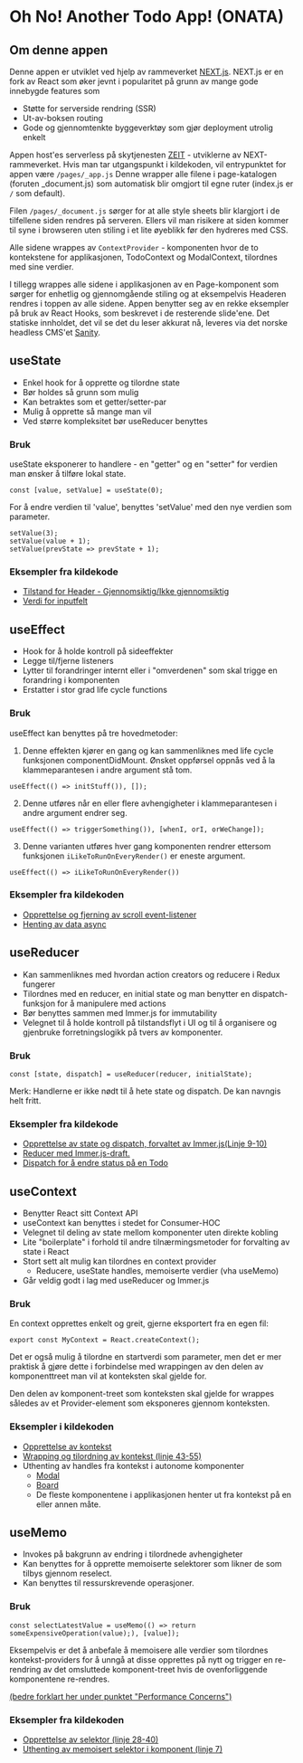 # Oh No! Another Todo App! (ONATA)

## Om denne appen

Denne appen er utviklet ved hjelp av rammeverket [NEXT.js](https://nextjs.org).
NEXT.js er en fork av React som øker jevnt i popularitet på grunn av mange gode innebygde features som
* Støtte for serverside rendring (SSR)
* Ut-av-boksen routing
* Gode og gjennomtenkte byggeverktøy som gjør deployment utrolig enkelt

Appen host'es serverless på skytjenesten [ZEIT](https://zeit.co) - utviklerne av NEXT-rammeverket.
Hvis man tar utgangspunkt i kildekoden, vil entrypunktet for appen være ```/pages/_app.js```
Denne wrapper alle filene i page-katalogen (foruten _document.js) som automatisk blir omgjort til egne ruter (index.js er ```/``` som default).

Filen ```/pages/_document.js``` sørger for at alle style sheets blir klargjort i de tilfellene siden rendres på serveren. Ellers vil man risikere at siden kommer til syne i browseren uten stiling i et lite øyeblikk før den hydreres med CSS.

Alle sidene wrappes av ```ContextProvider``` - komponenten hvor de to kontekstene for applikasjonen, TodoContext og ModalContext, tilordnes med sine verdier.

I tillegg wrappes alle sidene i applikasjonen av en Page-komponent som sørger for enhetlig og gjennomgående stiling og at eksempelvis Headeren rendres i toppen av alle sidene.
Appen benytter seg av en rekke eksempler på bruk av React Hooks, som beskrevet i de resterende slide'ene.
Det statiske innholdet, det vil se det du leser akkurat nå, leveres via det norske headless CMS'et [Sanity](https://sanity.io). 

## useState

* Enkel hook for å opprette og tilordne state
* Bør holdes så grunn som mulig
* Kan betraktes som et getter/setter-par
* Mulig å opprette så mange man vil
* Ved større kompleksitet bør useReducer benyttes

### Bruk
useState eksponerer to handlere - en "getter" og en "setter" for verdien man ønsker å tilføre lokal state.

```const [value, setValue] = useState(0);```

For å endre verdien til 'value', benyttes 'setValue' med den nye verdien som parameter.

```
setValue(3);
setValue(value + 1);
setValue(prevState => prevState + 1);
```

### Eksempler fra kildekode

* [Tilstand for Header - Gjennomsiktig/Ikke gjennomsiktig](/components/Header.js)
* [Verdi for inputfelt](/components/Modal.js)

## useEffect

* Hook for å holde kontroll på sideeffekter
* Legge til/fjerne listeners
* Lytter til forandringer internt eller i "omverdenen" som skal trigge en forandring i komponenten
* Erstatter i stor grad life cycle functions

### Bruk

useEffect kan benyttes på tre hovedmetoder:

1) Denne effekten kjører en gang og kan sammenliknes med life cycle funksjonen componentDidMount. Ønsket oppførsel oppnås ved å la klammeparantesen i andre argument stå tom.

```useEffect(() => initStuff()), []);```

2) Denne utføres når en eller flere avhengigheter i klammeparantesen i andre argument endrer seg.

```useEffect(() => triggerSomething()), [whenI, orI, orWeChange]);```

3) Denne varianten utføres hver gang komponenten rendrer ettersom funksjonen ```iLikeToRunOnEveryRender()``` er eneste argument.

```useEffect(() => iLikeToRunOnEveryRender())```

### Eksempler fra kildekoden

* [Opprettelse og fjerning av scroll event-listener](/components/Header.js)
* [Henting av data async](/components/Slides.js)

## useReducer

* Kan sammenliknes med hvordan action creators og reducere i Redux fungerer
* Tilordnes med en reducer, en initial state og man benytter en dispatch-funksjon for å manipulere med actions
* Bør benyttes sammen med Immer.js for immutability
* Velegnet til å holde kontroll på tilstandsflyt i UI og til å organisere og gjenbruke forretningslogikk på tvers av komponenter.

### Bruk

```const [state, dispatch] = useReducer(reducer, initialState);```

Merk: Handlerne er ikke nødt til å hete state og dispatch. De kan navngis helt fritt.

### Eksempler fra kildekode

* [Opprettelse av state og dispatch, forvaltet av Immer.js(Linje 9-10)](/store/ContextProvider.js)
* [Reducer med Immer.js-draft.](/store/Reducers.js)
* [Dispatch for å endre status på en Todo](/components/Todo.js)

## useContext

* Benytter React sitt Context API
* useContext kan benyttes i stedet for Consumer-HOC
* Velegnet til deling av state mellom komponenter uten direkte kobling
* Lite "boilerplate" i forhold til andre tilnærmingsmetoder for forvalting av state i React
* Stort sett alt mulig kan tilordnes en context provider
  * Reducere, useState handles, memoiserte verdier (vha useMemo)
* Går veldig godt i lag med useReducer og Immer.js

### Bruk

En context opprettes enkelt og greit, gjerne eksportert fra en egen fil:

```export const MyContext = React.createContext();```

Det er også mulig å tilordne en startverdi som parameter, men det er mer praktisk å gjøre dette i forbindelse med wrappingen 
av den delen av komponenttreet man vil at konteksten skal gjelde for. 

Den delen av komponent-treet som konteksten skal gjelde for wrappes således av et Provider-element som eksponeres gjennom konteksten.

### Eksempler i kildekoden

* [Opprettelse av kontekst](/store/Context.js)
* [Wrapping og tilordning av kontekst (linje 43-55)](/store/ContextProvider.js)
* Uthenting av handles fra kontekst i autonome komponenter
  * [Modal](/components/Modal.js)
  * [Board](/components/Board.js)
  * De fleste komponentene i applikasjonen henter ut fra kontekst på en eller annen måte.

## useMemo

* Invokes på bakgrunn av endring i tilordnede avhengigheter
* Kan benyttes for å opprette memoiserte selektorer som likner de som tilbys gjennom reselect.
* Kan benyttes til ressurskrevende operasjoner.

### Bruk

```const selectLatestValue = useMemo(() => return someExpensiveOperation(value);), [value]);```

Eksempelvis er det å anbefale å memoisere alle verdier som tilordnes kontekst-providers for å unngå at disse opprettes på nytt og trigger en re-rendring av det omsluttede komponent-treet hvis de ovenforliggende komponentene re-rendres.

[(bedre forklart her under punktet "Performance Concerns")](https://hswolff.com/blog/how-to-usecontext-with-usereducer/)

### Eksempler fra kildekoden
* [Opprettelse av selektor (linje 28-40)](/store/ContextProvider.js)
* [Uthenting av memoisert selektor i komponent (linje 7)](/components/TaskCounter.js)

